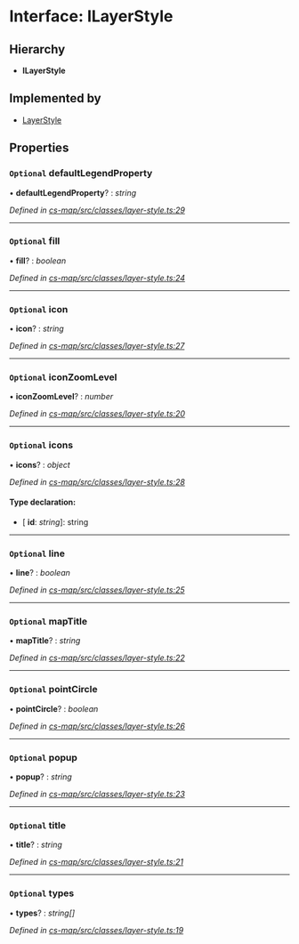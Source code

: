 # Interface: ILayerStyle

## Hierarchy

* **ILayerStyle**

## Implemented by

* [LayerStyle](../classes/_cs_map_src_classes_layer_style_.layerstyle.md)

## Properties

### `Optional` defaultLegendProperty

• **defaultLegendProperty**? : *string*

*Defined in [cs-map/src/classes/layer-style.ts:29](https://github.com/RichardHovenkamp/csnext/blob/40018c3a/packages/cs-map/src/classes/layer-style.ts#L29)*

___

### `Optional` fill

• **fill**? : *boolean*

*Defined in [cs-map/src/classes/layer-style.ts:24](https://github.com/RichardHovenkamp/csnext/blob/40018c3a/packages/cs-map/src/classes/layer-style.ts#L24)*

___

### `Optional` icon

• **icon**? : *string*

*Defined in [cs-map/src/classes/layer-style.ts:27](https://github.com/RichardHovenkamp/csnext/blob/40018c3a/packages/cs-map/src/classes/layer-style.ts#L27)*

___

### `Optional` iconZoomLevel

• **iconZoomLevel**? : *number*

*Defined in [cs-map/src/classes/layer-style.ts:20](https://github.com/RichardHovenkamp/csnext/blob/40018c3a/packages/cs-map/src/classes/layer-style.ts#L20)*

___

### `Optional` icons

• **icons**? : *object*

*Defined in [cs-map/src/classes/layer-style.ts:28](https://github.com/RichardHovenkamp/csnext/blob/40018c3a/packages/cs-map/src/classes/layer-style.ts#L28)*

#### Type declaration:

* \[ **id**: *string*\]: string

___

### `Optional` line

• **line**? : *boolean*

*Defined in [cs-map/src/classes/layer-style.ts:25](https://github.com/RichardHovenkamp/csnext/blob/40018c3a/packages/cs-map/src/classes/layer-style.ts#L25)*

___

### `Optional` mapTitle

• **mapTitle**? : *string*

*Defined in [cs-map/src/classes/layer-style.ts:22](https://github.com/RichardHovenkamp/csnext/blob/40018c3a/packages/cs-map/src/classes/layer-style.ts#L22)*

___

### `Optional` pointCircle

• **pointCircle**? : *boolean*

*Defined in [cs-map/src/classes/layer-style.ts:26](https://github.com/RichardHovenkamp/csnext/blob/40018c3a/packages/cs-map/src/classes/layer-style.ts#L26)*

___

### `Optional` popup

• **popup**? : *string*

*Defined in [cs-map/src/classes/layer-style.ts:23](https://github.com/RichardHovenkamp/csnext/blob/40018c3a/packages/cs-map/src/classes/layer-style.ts#L23)*

___

### `Optional` title

• **title**? : *string*

*Defined in [cs-map/src/classes/layer-style.ts:21](https://github.com/RichardHovenkamp/csnext/blob/40018c3a/packages/cs-map/src/classes/layer-style.ts#L21)*

___

### `Optional` types

• **types**? : *string[]*

*Defined in [cs-map/src/classes/layer-style.ts:19](https://github.com/RichardHovenkamp/csnext/blob/40018c3a/packages/cs-map/src/classes/layer-style.ts#L19)*
